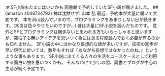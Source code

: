 *本* SF小説もたまにはいいかも
図書館で予約していたSF小説が届きました。
 ##(amazon 4048734792)  神は沈黙せず: 山本 弘
最近、予約本が大量に届いて大変です。
本を沢山読んでいるので、プログラミングをあまりしない日が続きます。(本当は色々やりたいのですが...)
昔は大量にSF小説を読んだものです。
意外とSFとプログラミングは関係ないと思われる方もいらっしゃると思いますが、突拍子も無いアイデアを思いつく為にはある程度読んでおく必要が有るのかも知れません。
SF小説の中にはかなり妄想的な話が多いですが、技術の進歩が早い現代に於いては、数年もすれば『あながち妄想ではなかったのね。』というような事もあります。
SF小説に出てくる人々の生活をユースケースとして利用する面白い物を思いつくかも。
そんなわけで少しの間、読書とブログが中心の生活が続く予定です。
